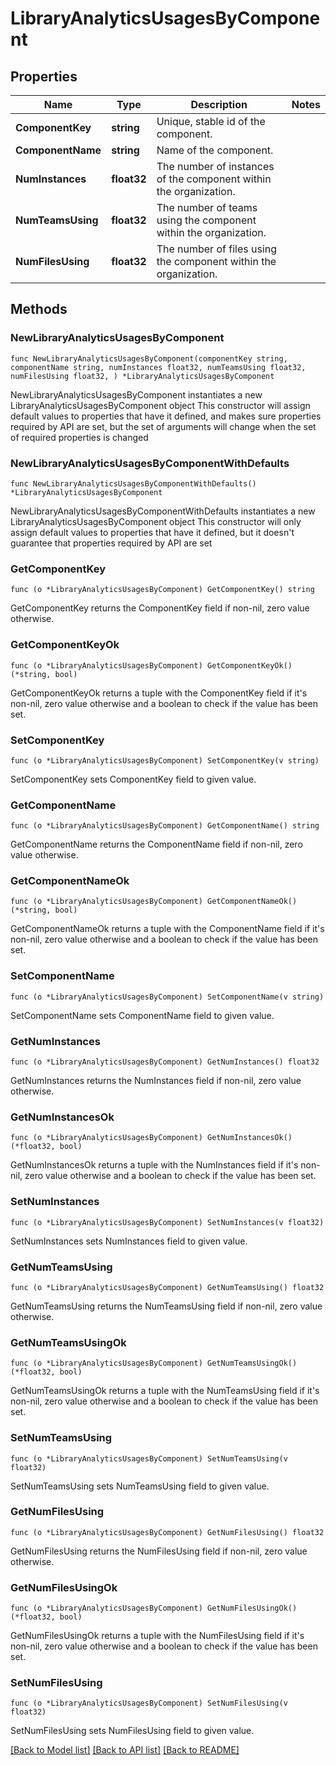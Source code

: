 # LibraryAnalyticsUsagesByComponent

## Properties

Name | Type | Description | Notes
------------ | ------------- | ------------- | -------------
**ComponentKey** | **string** | Unique, stable id of the component. | 
**ComponentName** | **string** | Name of the component. | 
**NumInstances** | **float32** | The number of instances of the component within the organization. | 
**NumTeamsUsing** | **float32** | The number of teams using the component within the organization. | 
**NumFilesUsing** | **float32** | The number of files using the component within the organization. | 

## Methods

### NewLibraryAnalyticsUsagesByComponent

`func NewLibraryAnalyticsUsagesByComponent(componentKey string, componentName string, numInstances float32, numTeamsUsing float32, numFilesUsing float32, ) *LibraryAnalyticsUsagesByComponent`

NewLibraryAnalyticsUsagesByComponent instantiates a new LibraryAnalyticsUsagesByComponent object
This constructor will assign default values to properties that have it defined,
and makes sure properties required by API are set, but the set of arguments
will change when the set of required properties is changed

### NewLibraryAnalyticsUsagesByComponentWithDefaults

`func NewLibraryAnalyticsUsagesByComponentWithDefaults() *LibraryAnalyticsUsagesByComponent`

NewLibraryAnalyticsUsagesByComponentWithDefaults instantiates a new LibraryAnalyticsUsagesByComponent object
This constructor will only assign default values to properties that have it defined,
but it doesn't guarantee that properties required by API are set

### GetComponentKey

`func (o *LibraryAnalyticsUsagesByComponent) GetComponentKey() string`

GetComponentKey returns the ComponentKey field if non-nil, zero value otherwise.

### GetComponentKeyOk

`func (o *LibraryAnalyticsUsagesByComponent) GetComponentKeyOk() (*string, bool)`

GetComponentKeyOk returns a tuple with the ComponentKey field if it's non-nil, zero value otherwise
and a boolean to check if the value has been set.

### SetComponentKey

`func (o *LibraryAnalyticsUsagesByComponent) SetComponentKey(v string)`

SetComponentKey sets ComponentKey field to given value.


### GetComponentName

`func (o *LibraryAnalyticsUsagesByComponent) GetComponentName() string`

GetComponentName returns the ComponentName field if non-nil, zero value otherwise.

### GetComponentNameOk

`func (o *LibraryAnalyticsUsagesByComponent) GetComponentNameOk() (*string, bool)`

GetComponentNameOk returns a tuple with the ComponentName field if it's non-nil, zero value otherwise
and a boolean to check if the value has been set.

### SetComponentName

`func (o *LibraryAnalyticsUsagesByComponent) SetComponentName(v string)`

SetComponentName sets ComponentName field to given value.


### GetNumInstances

`func (o *LibraryAnalyticsUsagesByComponent) GetNumInstances() float32`

GetNumInstances returns the NumInstances field if non-nil, zero value otherwise.

### GetNumInstancesOk

`func (o *LibraryAnalyticsUsagesByComponent) GetNumInstancesOk() (*float32, bool)`

GetNumInstancesOk returns a tuple with the NumInstances field if it's non-nil, zero value otherwise
and a boolean to check if the value has been set.

### SetNumInstances

`func (o *LibraryAnalyticsUsagesByComponent) SetNumInstances(v float32)`

SetNumInstances sets NumInstances field to given value.


### GetNumTeamsUsing

`func (o *LibraryAnalyticsUsagesByComponent) GetNumTeamsUsing() float32`

GetNumTeamsUsing returns the NumTeamsUsing field if non-nil, zero value otherwise.

### GetNumTeamsUsingOk

`func (o *LibraryAnalyticsUsagesByComponent) GetNumTeamsUsingOk() (*float32, bool)`

GetNumTeamsUsingOk returns a tuple with the NumTeamsUsing field if it's non-nil, zero value otherwise
and a boolean to check if the value has been set.

### SetNumTeamsUsing

`func (o *LibraryAnalyticsUsagesByComponent) SetNumTeamsUsing(v float32)`

SetNumTeamsUsing sets NumTeamsUsing field to given value.


### GetNumFilesUsing

`func (o *LibraryAnalyticsUsagesByComponent) GetNumFilesUsing() float32`

GetNumFilesUsing returns the NumFilesUsing field if non-nil, zero value otherwise.

### GetNumFilesUsingOk

`func (o *LibraryAnalyticsUsagesByComponent) GetNumFilesUsingOk() (*float32, bool)`

GetNumFilesUsingOk returns a tuple with the NumFilesUsing field if it's non-nil, zero value otherwise
and a boolean to check if the value has been set.

### SetNumFilesUsing

`func (o *LibraryAnalyticsUsagesByComponent) SetNumFilesUsing(v float32)`

SetNumFilesUsing sets NumFilesUsing field to given value.



[[Back to Model list]](../README.md#documentation-for-models) [[Back to API list]](../README.md#documentation-for-api-endpoints) [[Back to README]](../README.md)


